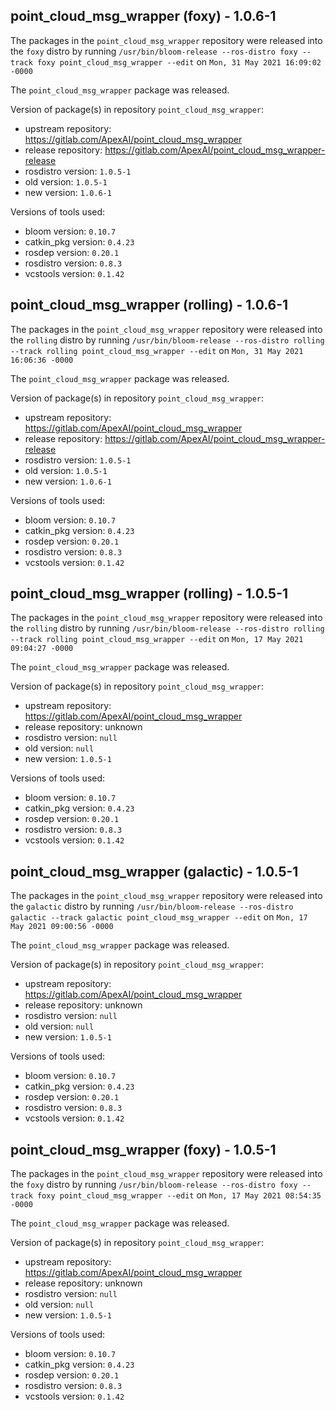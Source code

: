 ## point_cloud_msg_wrapper (foxy) - 1.0.6-1

The packages in the `point_cloud_msg_wrapper` repository were released into the `foxy` distro by running `/usr/bin/bloom-release --ros-distro foxy --track foxy point_cloud_msg_wrapper --edit` on `Mon, 31 May 2021 16:09:02 -0000`

The `point_cloud_msg_wrapper` package was released.

Version of package(s) in repository `point_cloud_msg_wrapper`:

- upstream repository: https://gitlab.com/ApexAI/point_cloud_msg_wrapper
- release repository: https://gitlab.com/ApexAI/point_cloud_msg_wrapper-release
- rosdistro version: `1.0.5-1`
- old version: `1.0.5-1`
- new version: `1.0.6-1`

Versions of tools used:

- bloom version: `0.10.7`
- catkin_pkg version: `0.4.23`
- rosdep version: `0.20.1`
- rosdistro version: `0.8.3`
- vcstools version: `0.1.42`


## point_cloud_msg_wrapper (rolling) - 1.0.6-1

The packages in the `point_cloud_msg_wrapper` repository were released into the `rolling` distro by running `/usr/bin/bloom-release --ros-distro rolling --track rolling point_cloud_msg_wrapper --edit` on `Mon, 31 May 2021 16:06:36 -0000`

The `point_cloud_msg_wrapper` package was released.

Version of package(s) in repository `point_cloud_msg_wrapper`:

- upstream repository: https://gitlab.com/ApexAI/point_cloud_msg_wrapper
- release repository: https://gitlab.com/ApexAI/point_cloud_msg_wrapper-release
- rosdistro version: `1.0.5-1`
- old version: `1.0.5-1`
- new version: `1.0.6-1`

Versions of tools used:

- bloom version: `0.10.7`
- catkin_pkg version: `0.4.23`
- rosdep version: `0.20.1`
- rosdistro version: `0.8.3`
- vcstools version: `0.1.42`


## point_cloud_msg_wrapper (rolling) - 1.0.5-1

The packages in the `point_cloud_msg_wrapper` repository were released into the `rolling` distro by running `/usr/bin/bloom-release --ros-distro rolling --track rolling point_cloud_msg_wrapper --edit` on `Mon, 17 May 2021 09:04:27 -0000`

The `point_cloud_msg_wrapper` package was released.

Version of package(s) in repository `point_cloud_msg_wrapper`:

- upstream repository: https://gitlab.com/ApexAI/point_cloud_msg_wrapper
- release repository: unknown
- rosdistro version: `null`
- old version: `null`
- new version: `1.0.5-1`

Versions of tools used:

- bloom version: `0.10.7`
- catkin_pkg version: `0.4.23`
- rosdep version: `0.20.1`
- rosdistro version: `0.8.3`
- vcstools version: `0.1.42`


## point_cloud_msg_wrapper (galactic) - 1.0.5-1

The packages in the `point_cloud_msg_wrapper` repository were released into the `galactic` distro by running `/usr/bin/bloom-release --ros-distro galactic --track galactic point_cloud_msg_wrapper --edit` on `Mon, 17 May 2021 09:00:56 -0000`

The `point_cloud_msg_wrapper` package was released.

Version of package(s) in repository `point_cloud_msg_wrapper`:

- upstream repository: https://gitlab.com/ApexAI/point_cloud_msg_wrapper
- release repository: unknown
- rosdistro version: `null`
- old version: `null`
- new version: `1.0.5-1`

Versions of tools used:

- bloom version: `0.10.7`
- catkin_pkg version: `0.4.23`
- rosdep version: `0.20.1`
- rosdistro version: `0.8.3`
- vcstools version: `0.1.42`


## point_cloud_msg_wrapper (foxy) - 1.0.5-1

The packages in the `point_cloud_msg_wrapper` repository were released into the `foxy` distro by running `/usr/bin/bloom-release --ros-distro foxy --track foxy point_cloud_msg_wrapper --edit` on `Mon, 17 May 2021 08:54:35 -0000`

The `point_cloud_msg_wrapper` package was released.

Version of package(s) in repository `point_cloud_msg_wrapper`:

- upstream repository: https://gitlab.com/ApexAI/point_cloud_msg_wrapper
- release repository: unknown
- rosdistro version: `null`
- old version: `null`
- new version: `1.0.5-1`

Versions of tools used:

- bloom version: `0.10.7`
- catkin_pkg version: `0.4.23`
- rosdep version: `0.20.1`
- rosdistro version: `0.8.3`
- vcstools version: `0.1.42`


